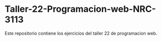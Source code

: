 # Taller-22-Programacion-web-NRC-3113
Este repositorio contiene los ejercicios del taller 22 de programacion web.

